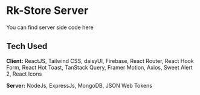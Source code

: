 
# Rk-Store Server

You can find server side code here
## Tech Used

**Client:** ReactJS, Tailwind CSS, daisyUI, Firebase, React Router, React Hook Form, React Hot Toast, TanStack Query, Framer Motion, Axios, Sweet Alert 2, React Icons

**Server:** NodeJs, ExpressJs, MongoDB, JSON Web Tokens
